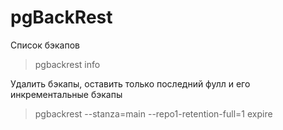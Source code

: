 # pgBackRest

Список бэкапов
> pgbackrest info

Удалить бэкапы, оставить только последний фулл и его инкрементальные бэкапы
> pgbackrest --stanza=main --repo1-retention-full=1 expire
